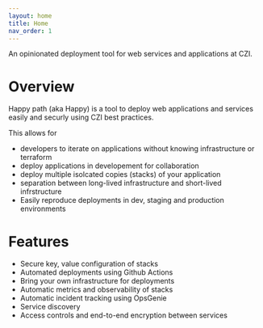 ```yaml
---
layout: home
title: Home
nav_order: 1
---
```

 
An opinionated deployment tool for web services and applications at CZI.
 
# Overview
 
Happy path (aka Happy) is a tool to deploy web applications and services easily and securly using CZI best practices.
 
This allows for
 
* developers to iterate on applications without knowing infrastructure or terraform
* deploy applications in developement for collaboration
* deploy multiple isolcated copies (stacks) of your application
* separation between long-lived infrastructure and short-lived infrstructure
* Easily reproduce deployments in dev, staging and production environments

# Features

* Secure key, value configuration of stacks
* Automated deployments using Github Actions
* Bring your own infrastructure for deployments
* Automatic metrics and observability of stacks
* Automatic incident tracking using OpsGenie
* Service discovery
* Access controls and end-to-end encryption between services

